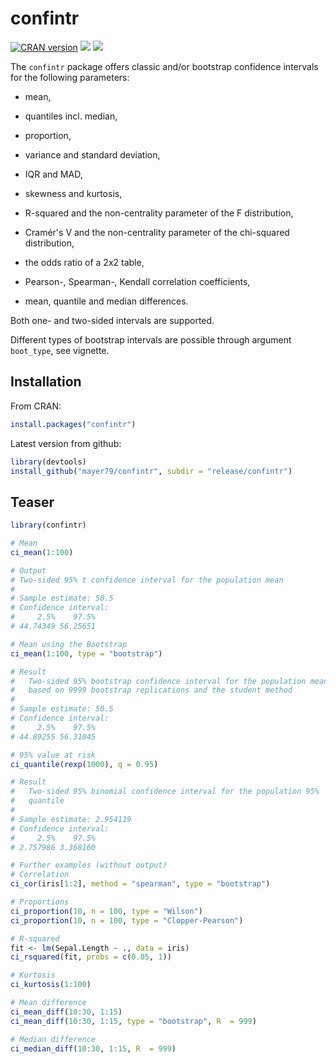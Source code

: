 # confintr

[![CRAN version](http://www.r-pkg.org/badges/version/confintr)](https://cran.r-project.org/package=confintr) [![](https://cranlogs.r-pkg.org/badges/confintr)](https://cran.r-project.org/package=confintr) [![](https://cranlogs.r-pkg.org/badges/grand-total/confintr?color=orange)](https://cran.r-project.org/package=confintr)

The `confintr` package offers classic and/or bootstrap confidence intervals for the following parameters:

- mean,

- quantiles incl. median,

- proportion,

- variance and standard deviation,

- IQR and MAD,

- skewness and kurtosis,

- R-squared and the non-centrality parameter of the F distribution,

- Cramér's V and the non-centrality parameter of the chi-squared distribution,

- the odds ratio of a 2x2 table,

- Pearson-, Spearman-, Kendall correlation coefficients,

- mean, quantile and median differences.

Both one- and two-sided intervals are supported.

Different types of bootstrap intervals are possible through argument `boot_type`, see vignette.

## Installation

From CRAN:
``` r
install.packages("confintr")
```

Latest version from github:
``` r
library(devtools)
install_github("mayer79/confintr", subdir = "release/confintr")
```

## Teaser

``` r
library(confintr)

# Mean
ci_mean(1:100)

# Output
# Two-sided 95% t confidence interval for the population mean
# 
# Sample estimate: 50.5 
# Confidence interval:
#     2.5%    97.5% 
# 44.74349 56.25651 

# Mean using the Bootstrap
ci_mean(1:100, type = "bootstrap")

# Result
#   Two-sided 95% bootstrap confidence interval for the population mean
# 	based on 9999 bootstrap replications and the student method
# 
# Sample estimate: 50.5 
# Confidence interval:
#     2.5%    97.5% 
# 44.89255 56.31045 

# 95% value at risk
ci_quantile(rexp(1000), q = 0.95)

# Result
# 	Two-sided 95% binomial confidence interval for the population 95%
# 	quantile
# 
# Sample estimate: 2.954119 
# Confidence interval:
#     2.5%    97.5% 
# 2.757986 3.368160 

# Further examples (without output)
# Correlation
ci_cor(iris[1:2], method = "spearman", type = "bootstrap")

# Proportions
ci_proportion(10, n = 100, type = "Wilson")
ci_proportion(10, n = 100, type = "Clopper-Pearson")

# R-squared
fit <- lm(Sepal.Length ~ ., data = iris)
ci_rsquared(fit, probs = c(0.05, 1))

# Kurtosis
ci_kurtosis(1:100)

# Mean difference
ci_mean_diff(10:30, 1:15)
ci_mean_diff(10:30, 1:15, type = "bootstrap", R  = 999)

# Median difference
ci_median_diff(10:30, 1:15, R  = 999)
```

